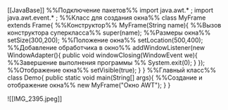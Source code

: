 [[JavaBase]]
%%Подключение пакетов%%
import java.awt.* ;
import java.awt.event.* ;
%%Класс для создания окна%%
class MyFrame extends Frame{
%%Конструктор%%
	MyFrame(String name){
%%Вызов конструктора суперкласса%%
		super(name);
%%Размеры окна%%
		setSize(300,200);
%%Положение окна%%
		setLocation(500,400);
%%Добавление обработчика в окно%%
		addWindowListener(new WindowAdapter(){
			public void windowClosing(WindowEvent we){
%%Завершение выполнения программы %%
				System.exit(0);
			}
		});
%%Отображение окна%%
		setVisible(true);
	}
}
%%Главный класс%%
class Demo{
	public static void main(String[] args){
%%Создание и отображение окна%%
		new MyFrame("Окно AWT");
	}
}

![[IMG_2395.jpeg]]